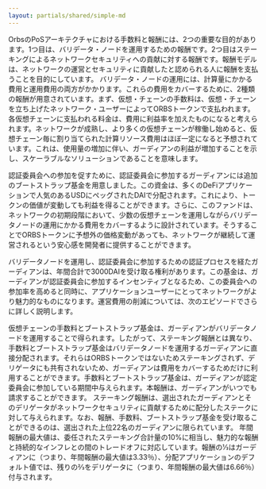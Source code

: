 ```yaml
---
layout: partials/shared/simple-md
---
```


OrbsのPoSアーキテクチャにおける手数料と報酬には、2つの重要な目的があります。1つ目は、バリデータ・ノードを運用するための報酬です。2つ目はステーキングによるネットワークセキュリティへの貢献に対する報酬です。報酬モデルは、ネットワークの運営とセキュリティに貢献したと認められる人に報酬を支払うことを目的にしています。
バリデータ・ノードの運用には、計算量にかかる費用と運用費用の両方がかかります。これらの費用をカバーするために、2種類の報酬が用意されています。まず、仮想・チェーンの手数料は、仮想・チェーンを立ち上げたネットワーク・ユーザーによってORBSトークンで支払われます。各仮想チェーンに支払われる料金は、費用に利益率を加えたものになると考えられます。ネットワークが成熟し、より多くの仮想チェーンが稼働し始めると、仮想チェーン毎に割り当てられた計算リソース費用はほぼ一定になると予想されています。これは、使用量の増加に伴い、ガーディアンの利益が増加することを示し、スケーラブルなソリューションであることを意味します。

認証委員会への参加を促すために、認証委員会に参加するガーディアンには追加のブートストラップ基金を用意しました。この資金は、多くのDeFiアプリケーションで人気のあるUSDにペッグされたDAIで分配されます。これにより、トークンの価値が変動しても利益を得ることができます。さらに、このファンドは、ネットワークの初期段階において、少数の仮想チェーンを運用しながらバリデータノードの運用にかかる費用をカバーするように設計されています。そうすることでORBSトークンに予想外の価格変動があっても、ネットワークが継続して運営されるという安心感を開発者に提供することができます。

バリデータノードを運用し、認証委員会に参加するための認証プロセスを経たガーディアンは、年間合計で3000DAIを受け取る権利があります。この基金は、ガーディアンが認証委員会に参加するインセンティブとなるため、この委員会への参加率を高めると同時に、アプリケーションユーザーにとってネットワークがより魅力的なものになります。運営費用の削減については、次のエピソードでさらに詳しく説明します。

仮想チェーンの手数料とブートストラップ基金は、ガーディアンがバリデータノードを運用することで得られます。したがって、ステーキング報酬とは異なり、手数料とブートストラップ基金はバリデータノードを運用するガーディアンに直接分配されます。それらはORBSトークンではないためステーキングされず、デリゲータにも共有されないため、ガーディアンは費用をカバーするためだけに利用することができます。手数料とブートストラップ基金は、ガーディアンが認定委員会に参加している期間中与えられます。本報酬は、ガーディアンがいつでも請求することができます。
ステーキング報酬は、選出されたガーディアンとそのデリゲータがネットワークセキュリティに貢献するために配分したステークに対して与えられます。なお、報酬、手数料、ブートストラップ基金を受け取ることができるのは、​選出された上位22名のガーディアンに限られています。
年間報酬の最大値は、委任されたステーキング合計量の10%に相当し、魅力的な報酬と持続的なインフレとの間のトレードオフに対応しています。報酬の1⁄3はガーディアンに（つまり、年間報酬の最大値は3.33％）、分配アプリケーションのデフォルト値では、残りの2⁄3をデリゲータに（つまり、年間報酬の最大値は6.66％）付与されます。
